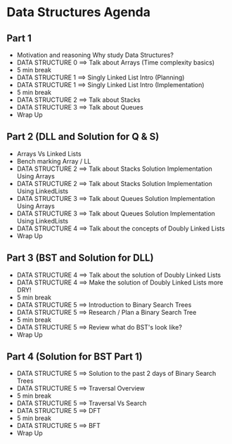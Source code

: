 # Data Structures Agenda

## Part 1
- Motivation and reasoning Why study Data Structures?
- DATA STRUCTURE 0 ==> Talk about Arrays (Time complexity basics)
- 5 min break
- DATA STRUCTURE 1 ==> Singly Linked List Intro (Planning)
- DATA STRUCTURE 1 ==> Singly Linked List Intro (Implementation)
- 5 min break
- DATA STRUCTURE 2 ==> Talk about Stacks
- DATA STRUCTURE 3 ==> Talk about Queues
- Wrap Up

## Part 2 (DLL and Solution for Q & S)
- Arrays Vs Linked Lists
- Bench marking Array / LL
- DATA STRUCTURE 2 ==> Talk about Stacks Solution Implementation Using Arrays
- DATA STRUCTURE 2 ==> Talk about Stacks Solution Implementation Using LinkedLists
- DATA STRUCTURE 3 ==> Talk about Queues Solution Implementation Using Arrays
- DATA STRUCTURE 3 ==> Talk about Queues Solution Implementation Using LinkedLists
- DATA STRUCTURE 4 ==>  Talk about the concepts of Doubly Linked Lists
- Wrap Up

## Part 3 (BST and Solution for DLL)
- DATA STRUCTURE 4 ==>  Talk about the solution of Doubly Linked Lists
- DATA STRUCTURE 4 ==>  Make the solution of Doubly Linked Lists more DRY!
- 5 min break
- DATA STRUCTURE 5 ==> Introduction to Binary Search Trees
- DATA STRUCTURE 5 ==> Research / Plan a Binary Search Tree
- 5 min break
- DATA STRUCTURE 5 ==> Review what do BST's look like?
- Wrap Up

## Part 4 (Solution for BST Part 1)
- DATA STRUCTURE 5 ==> Solution to the past 2 days of Binary Search Trees
- DATA STRUCTURE 5 ==> Traversal Overview
- 5 min break
- DATA STRUCTURE 5 ==> Traversal Vs Search
- DATA STRUCTURE 5 ==> DFT
- 5 min break
- DATA STRUCTURE 5 ==> BFT
- Wrap Up